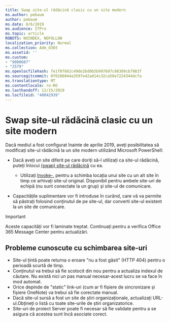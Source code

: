 ```yaml
---
title: Swap site-ul rădăcină clasic cu un site modern
ms.author: pebaum
author: pebaum
ms.date: 8/6/2019
ms.audience: ITPro
ms.topic: article
ROBOTS: NOINDEX, NOFOLLOW
localization_priority: Normal
ms.collection: Adm_O365
ms.assetid: ''
ms.custom:
- "9000687"
- "2579"
ms.openlocfilehash: fe1f0f662c49de2bd0b5b997697c98309cb7983f
ms.sourcegitcommit: 0f0186044a3597e42ad14c32ca58e7224344dcfa
ms.translationtype: MT
ms.contentlocale: ro-RO
ms.lasthandoff: 12/15/2019
ms.locfileid: "40042939"
---
```

# <a name="swap-your-classic-root-site-with-a-modern-site"></a>Swap site-ul rădăcină clasic cu un site modern

Dacă mediul a fost configurat înainte de aprilie 2019, aveți posibilitatea să modificați site-ul rădăcină la un site modern utilizând Microsoft PowerShell:

- Dacă aveți un site diferit pe care doriți să-l utilizați ca site-ul rădăcină, puteți înlocui [(swap) site-ul rădăcină](https://docs.microsoft.com/sharepoint/modern-root-site) cu ea. 
    - Utilizați [Invoke-,](https://docs.microsoft.com/powershell/module/sharepoint-online/invoke-spositeswap?view=sharepoint-ps) pentru a schimba locația unui site cu un alt site în timp ce arhivați site-ul original. Disponibil pentru ambele site-uri de echipă (nu sunt conectate la un grup) și site-ul de comunicare. 

- Capacitățile suplimentare vor fi introduse în curând, care vă va permite să păstrați folosind conținutul de pe site-ul, dar converti site-ul existent la un site de comunicare. 
>[!Important]
>Aceste capacități vor fi laminate treptat. Continuați pentru a verifica Office 365 Message Center pentru actualizări. 

## <a name="known-issues-with-swapping-sites"></a>Probleme cunoscute cu schimbarea site-uri

- Site-ul țintă poate returna o eroare "nu a fost găsit" (HTTP 404) pentru o perioadă scurtă de timp.
- Conținutul va trebui să fie scotocit din nou pentru a actualiza indexul de căutare. Nu există nici un pas manual necesar-acest lucru se va face în mod automat.
- Orice depinde de "static" link-uri (cum ar fi fișiere de sincronizare și fișiere OneNote) va trebui să fie corectate manual.
- Dacă site-ul sursă a fost un site de știri organizaționale, actualizați URL-ul.Obțineți o listă cu toate site-urile de știri organizatorice.
- Site-uri de proiect Server poate fi necesar să fie validate pentru a se asigura că acestea sunt încă asociate corect.





